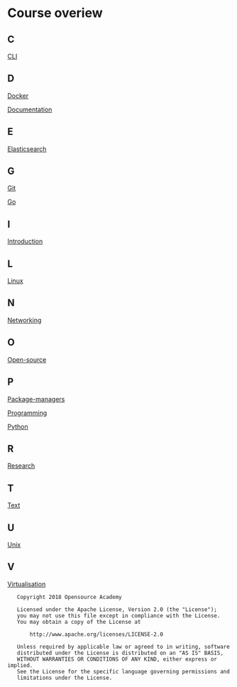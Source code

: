 # Course overiew

## C
[CLI](https://github.com/Opensource-Academy/cli) 
## D
[Docker](https://github.com/Opensource-Academy/docker)

[Documentation](https://github.com/Opensource-Academy/documentation)
## E
[Elasticsearch](https://github.com/Opensource-Academy/elasticsearch)
## G
[Git](https://github.com/Opensource-Academy/git)

[Go](https://github.com/Opensource-Academy/go)
## I
[Introduction](https://github.com/Opensource-Academy/introduction)
## L
[Linux](https://github.com/Opensource-Academy/linux)
## N
[Networking](https://github.com/Opensource-Academy/networking)
## O
[Open-source](https://github.com/Opensource-Academy/open-source)
## P
[Package-managers](https://github.com/Opensource-Academy/package-managers)

[Programming](https://github.com/Opensource-Academy/programming)

[Python](https://github.com/Opensource-Academy/python)
## R
[Research](https://github.com/Opensource-Academy/research)
## T
[Text](https://github.com/Opensource-Academy/text)
## U
[Unix](https://github.com/Opensource-Academy/unix)
## V
[Virtualisation](https://github.com/Opensource-Academy/virtualisation)

```
   Copyright 2018 Opensource Academy

   Licensed under the Apache License, Version 2.0 (the "License");
   you may not use this file except in compliance with the License.
   You may obtain a copy of the License at

       http://www.apache.org/licenses/LICENSE-2.0

   Unless required by applicable law or agreed to in writing, software
   distributed under the License is distributed on an "AS IS" BASIS,
   WITHOUT WARRANTIES OR CONDITIONS OF ANY KIND, either express or implied.
   See the License for the specific language governing permissions and
   limitations under the License.
```
